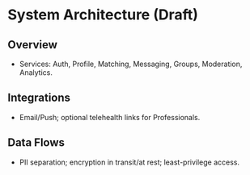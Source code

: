 # System Architecture (Draft)

## Overview
- Services: Auth, Profile, Matching, Messaging, Groups, Moderation, Analytics.

## Integrations
- Email/Push; optional telehealth links for Professionals.

## Data Flows
- PII separation; encryption in transit/at rest; least-privilege access.
